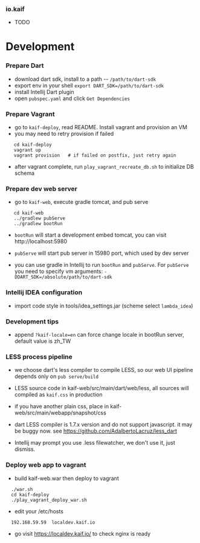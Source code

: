 ### io.kaif

 * TODO

# Development

### Prepare Dart

 * download dart sdk, install to a path -- `/path/to/dart-sdk`
 * export env in your shell `export DART_SDK=/path/to/dart-sdk`
 * install Intellij Dart plugin
 * open `pubspec.yaml` and click `Get Dependencies`

### Prepare Vagrant

 * go to `kaif-deploy`, read README. Install vagrant and provision an VM
 * you may need to retry provision if failed

```
   cd kaif-deploy
   vagrant up
   vagrant provision   # if failed on postfix, just retry again
```

 * after vagrant complete, run `play_vagrant_recreate_db.sh` to initialize
   DB schema

### Prepare dev web server

 * go to `kaif-web`, execute gradle tomcat, and pub serve

```
   cd kaif-web
   ../gradlew pubServe
   ../gradlew bootRun
```

 * `bootRun` will start a development embed tomcat, you can visit
   http://localhost:5980

 * `pubServe` will start pub server in 15980 port, which used by dev server

 * you can use gradle in Intellij to run `bootRun` and `pubServe`. For `pubServe`
   you need to specify vm arguments: `-DDART_SDK=/absolute/path/to/dart-sdk`

### Intellij IDEA configuration

 * import code style in tools/idea_settings.jar (scheme select `lambda_idea`)

### Development tips

 * append `?kaif-locale=en` can force change locale in bootRun server, default
   value is zh_TW

### LESS process pipeline

 * we choose dart's less compiler to compile LESS, so our web UI pipeline
   depends only on `pub serve/build`

 * LESS source code in kaif-web/src/main/dart/web/less, all sources will
   compiled as `kaif.css` in production

 * if you have another plain css, place in
   kaif-web/src/main/webapp/snapshot/css

 * dart LESS compiler is 1.7.x version and do not support javascript.
   it may be buggy now. see https://github.com/AdalbertoLacruz/less_dart

 * Intellij may prompt you use .less filewatcher, we don't use it, just dismiss.

### Deploy web app to vagrant

 * build kaif-web.war then deploy to vagrant

```
  ./war.sh
  cd kaif-deploy
  ./play_vagrant_deploy_war.sh
```

 * edit your /etc/hosts

```
  192.168.59.59  localdev.kaif.io
```

 * go visit https://localdev.kaif.io/ to check nginx is ready